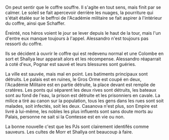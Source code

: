On peut sentir que le coffre souffre. Il s'agite en tout sens, mais finit par se
calmer. Le soleil se fait apercevoir derrière les nuages, la pourriture qui
s'était étalée sur le beffroi de l'Académie militaire se fait aspirer
à l'intérieur du coffre, ainsi que Schaffer.

Éreinté, nos héros voient le jour se lever depuis le haut de la tour, mais l'un
d'entre eux manque toujours à l'appel. Alessandro n'est toujours pas ressorti du
coffre.

Ils se décident à ouvrir le coffre qui est redevenu normal et une Colombe en
sort et Shallya leur apparait alors et les récompense. Alessandro réaparrait
à coté d'eux, Pognar est sauvé et leurs blessures sont guéries.

La ville est sauvée, mais mal en point. Les batiments principaux sont détruits.
Le palais est en ruines, le Gros Orme est coupé en deux, l'Académie Militaire
est en partie détruite, la place devant est remplie de cratères. Les ponts qui
séparent les deux rives sont détruits, les bateaux sont au fond de l'eau, la
prison est détruite et les prisonniers en cavale. La milice a tiré au canon sur
la population, tous les gens dans les rues sont soit malades, soit infectés,
soit les deux. Casanova n'est plus, son Empire est livré à lui-même, les nobles
les plus influents sont sans doute morts au Palais, personne ne sait si la
Comtesse est en vie ou non.

La bonne nouvelle c'est que les PJs sont clairement identifés comme sauveurs.
Les cultes de Morr et Shallya ont beaucoup à faire.

